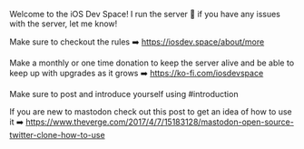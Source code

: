 Welcome to the iOS Dev Space! I run the server 👋 if you have any issues with the server, let me know!

Make sure to checkout the rules ➡️ https://iosdev.space/about/more

Make a monthly or one time donation to keep the server alive and be able to keep up with upgrades as it grows ➡️ https://ko-fi.com/iosdevspace 

Make sure to post and introduce yourself using #introduction 

If you are new to mastodon check out this post to get an idea of how to use it ➡️ https://www.theverge.com/2017/4/7/15183128/mastodon-open-source-twitter-clone-how-to-use
